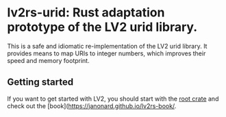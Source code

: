 # lv2rs-urid: Rust adaptation prototype of the LV2 urid library.

This is a safe and idiomatic re-implementation of the LV2 urid library. It provides means to map
URIs to integer numbers, which improves their speed and memory footprint.

## Getting started

If you want to get started with LV2, you should start with the [root crate](https://crates.io/crates/lv2rs) and check out the
[book](https://janonard.github.io/lv2rs-book/.